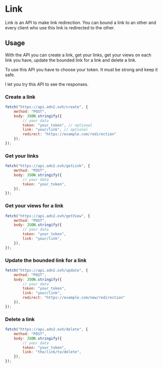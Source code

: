 # Link

Link is an API to make link redirection. You can bound a link to an other and every client who use this link is redirected to the other.

## Usage

With the API you can create a link, get your links, get your views on each link you have, update the bounded link for a link and delete a link.

To use this API you have to choose your token. It must be strong and keep it safe.

I let you try this API to see the responses.

### Create a link

```javascript
fetch("https://api.adn2.ovh/create", {
    method: "POST",
    body: JSON.stringify({
        // your data
        token: "your_token", // optional
        link: "your/link", // optional
        redirect: "https://example.com/redirection"
    }),
});
```

### Get your links

```javascript
fetch("https://api.adn2.ovh/getLink", {
    method: "POST",
    body: JSON.stringify({
        // your data
        token: "your_token",
    }),
});
```

### Get your views for a link

```javascript
fetch("https://api.adn2.ovh/getView", {
    method: "POST",
    body: JSON.stringify({
        // your data
        token: "your_token",
        link: "your/link",
    }),
});
```

### Update the bounded link for a link

```javascript
fetch("https://api.adn2.ovh/update", {
    method: "POST",
    body: JSON.stringify({
        // your data
        token: "your_token",
        link: "your/link",
        redirect: "https://example.com/new/redirection"
    }),
});
```

### Delete a link

```javascript
fetch("https://api.adn2.ovh/delete", {
    method: "POST",
    body: JSON.stringify({
        // your data
        token: "your_token",
        link: "the/link/to/delete",
    }),
});
```
